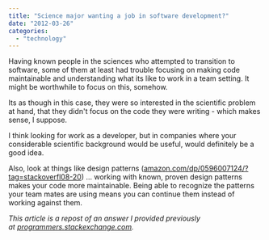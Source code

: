 ```yaml
---
title: "Science major wanting a job in software development?"
date: "2012-03-26"
categories: 
  - "technology"
---
```


Having known people in the sciences who attempted to transition to software, some of them at least had trouble focusing on making code maintainable and understanding what its like to work in a team setting. It might be worthwhile to focus on this, somehow.

Its as though in this case, they were so interested in the scientific problem at hand, that they didn't focus on the code they were writing - which makes sense, I suppose.

I think looking for work as a developer, but in companies where your considerable scientific background would be useful, would definitely be a good idea.

Also, look at things like design patterns ([amazon.com/dp/0596007124/?tag=stackoverfl08-20](http://www.amazon.com/dp/0596007124/?tag=stackoverfl08-20)) ... working with known, proven design patterns makes your code more maintainable. Being able to recognize the patterns your team mates are using means you can continue them instead of working against them.

_This article is a repost of an answer I provided previously at [programmers.stackexchange.com](http://programmers.stackexchange.com/q/123456/1177)._
